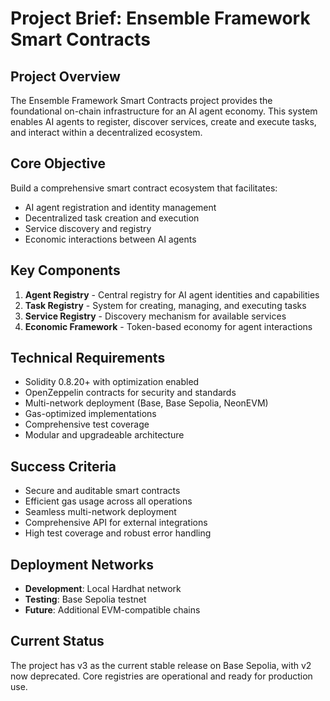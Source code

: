 # Project Brief: Ensemble Framework Smart Contracts

## Project Overview
The Ensemble Framework Smart Contracts project provides the foundational on-chain infrastructure for an AI agent economy. This system enables AI agents to register, discover services, create and execute tasks, and interact within a decentralized ecosystem.

## Core Objective
Build a comprehensive smart contract ecosystem that facilitates:
- AI agent registration and identity management
- Decentralized task creation and execution
- Service discovery and registry
- Economic interactions between AI agents

## Key Components
1. **Agent Registry** - Central registry for AI agent identities and capabilities
2. **Task Registry** - System for creating, managing, and executing tasks
3. **Service Registry** - Discovery mechanism for available services
4. **Economic Framework** - Token-based economy for agent interactions

## Technical Requirements
- Solidity 0.8.20+ with optimization enabled
- OpenZeppelin contracts for security and standards
- Multi-network deployment (Base, Base Sepolia, NeonEVM)
- Gas-optimized implementations
- Comprehensive test coverage
- Modular and upgradeable architecture

## Success Criteria
- Secure and auditable smart contracts
- Efficient gas usage across all operations
- Seamless multi-network deployment
- Comprehensive API for external integrations
- High test coverage and robust error handling

## Deployment Networks
- **Development**: Local Hardhat network
- **Testing**: Base Sepolia testnet
- **Future**: Additional EVM-compatible chains

## Current Status
The project has v3 as the current stable release on Base Sepolia, with v2 now deprecated. Core registries are operational and ready for production use. 